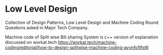 # Low Level Design

Collection of Design Patterns, Low Level Design and Machine Coding Round Questions asked in Major Tech Company. 

Machine code of Split wise Bill sharing System is c++ version of explanation discussed on workat.tech 
https://workat.tech/machine-coding/editorial/how-to-design-splitwise-machine-coding-ayvnfo1tfst6
